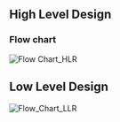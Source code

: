 ## High Level Design
### Flow chart 
![Flow Chart_HLR](https://user-images.githubusercontent.com/61261829/114888704-1cdb9d80-9e27-11eb-952c-62b8cacde228.png)
## Low Level Design
![Flow_Chart_LLR](https://user-images.githubusercontent.com/61261829/114888781-2b29b980-9e27-11eb-834d-369fb3af7e07.png)

